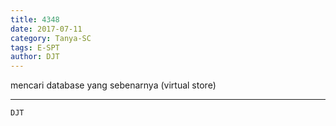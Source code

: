 ```yaml
---
title: 4348
date: 2017-07-11
category: Tanya-SC
tags: E-SPT
author: DJT
---
```


mencari database yang sebenarnya (virtual store)

---



`DJT`
